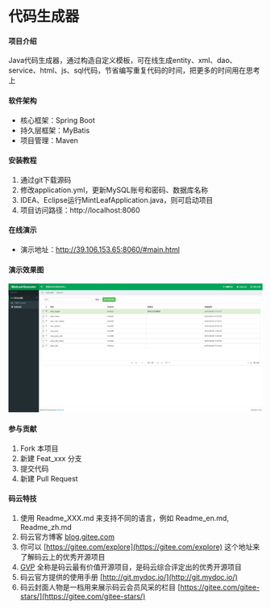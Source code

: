 # 代码生成器

#### 项目介绍
Java代码生成器，通过构造自定义模板，可在线生成entity、xml、dao、service、html、js、sql代码，节省编写重复代码的时间，把更多的时间用在思考上

#### 软件架构
- 核心框架：Spring Boot
- 持久层框架：MyBatis
- 项目管理：Maven

#### 安装教程

1. 通过git下载源码
2. 修改application.yml，更新MySQL账号和密码、数据库名称
4. IDEA、Eclipse运行MintLeafApplication.java，则可启动项目
3. 项目访问路径：http://localhost:8060

#### 在线演示
- 演示地址：http://39.106.153.65:8060/#main.html

#### 演示效果图
![index.png](src/main/resources/static/images/demo/index.png "主页面")

#### 参与贡献

1. Fork 本项目
2. 新建 Feat_xxx 分支
3. 提交代码
4. 新建 Pull Request

#### 码云特技

1. 使用 Readme\_XXX.md 来支持不同的语言，例如 Readme\_en.md, Readme\_zh.md
2. 码云官方博客 [blog.gitee.com](https://blog.gitee.com)
3. 你可以 [https://gitee.com/explore](https://gitee.com/explore) 这个地址来了解码云上的优秀开源项目
4. [GVP](https://gitee.com/gvp) 全称是码云最有价值开源项目，是码云综合评定出的优秀开源项目
5. 码云官方提供的使用手册 [http://git.mydoc.io/](http://git.mydoc.io/)
6. 码云封面人物是一档用来展示码云会员风采的栏目 [https://gitee.com/gitee-stars/](https://gitee.com/gitee-stars/)
